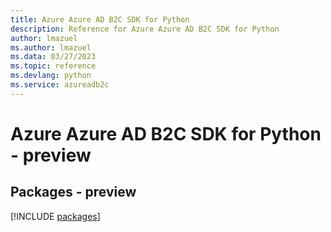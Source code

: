 ```yaml
---
title: Azure Azure AD B2C SDK for Python
description: Reference for Azure Azure AD B2C SDK for Python
author: lmazuel
ms.author: lmazuel
ms.data: 03/27/2023
ms.topic: reference
ms.devlang: python
ms.service: azureadb2c
---
```

# Azure Azure AD B2C SDK for Python - preview
## Packages - preview
[!INCLUDE [packages](azure-ad-b2c-index.md)]